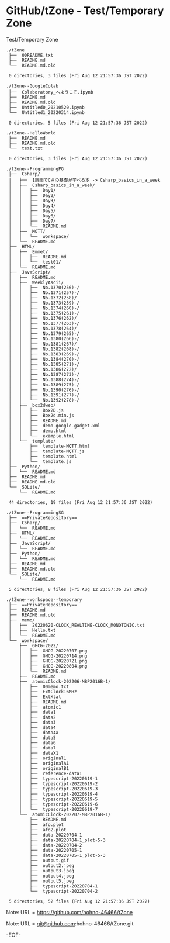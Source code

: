# GitHub/tZone - Test/Temporary Zone

Test/Temporary Zone

    ./tZone
     ├──  00README.txt
     ├──  README.md
     └──  README.md.old
     
     0 directories, 3 files (Fri Aug 12 21:57:36 JST 2022)

    ./tZone--GoogleColab
     ├──  Colaboratory_へようこそ.ipynb
     ├──  README.md
     ├──  README.md.old
     ├──  Untitled0_20210520.ipynb
     └──  Untitled1_20220314.ipynb
     
     0 directories, 5 files (Fri Aug 12 21:57:36 JST 2022)

    ./tZone--HelloWorld
     ├──  README.md
     ├──  README.md.old
     └──  test.txt
     
     0 directories, 3 files (Fri Aug 12 21:57:36 JST 2022)

    ./tZone--ProgrammingPG
     ├──  Csharp/
     │   ├──  1週間でC＃の基礎が学べる本 -> Csharp_basics_in_a_week
     │   ├──  Csharp_basics_in_a_week/
     │   │   ├──  Day1/
     │   │   ├──  Day2/
     │   │   ├──  Day3/
     │   │   ├──  Day4/
     │   │   ├──  Day5/
     │   │   ├──  Day6/
     │   │   ├──  Day7/
     │   │   └──  README.md
     │   ├──  MQTT/
     │   │   └──  workspace/
     │   └──  README.md
     ├──  HTML/
     │   ├──  Emmet/
     │   │   ├──  README.md
     │   │   └──  test01/
     │   └──  README.md
     ├──  JavaScript/
     │   ├──  README.md
     │   ├──  WeeklyAscii/
     │   │   ├──  No.1370(256)-/
     │   │   ├──  No.1371(257)-/
     │   │   ├──  No.1372(258)/
     │   │   ├──  No.1373(259)-/
     │   │   ├──  No.1374(260)-/
     │   │   ├──  No.1375(261)-/
     │   │   ├──  No.1376(262)/
     │   │   ├──  No.1377(263)-/
     │   │   ├──  No.1378(264)/
     │   │   ├──  No.1379(265)-/
     │   │   ├──  No.1380(266)-/
     │   │   ├──  No.1381(267)/
     │   │   ├──  No.1382(268)-/
     │   │   ├──  No.1383(269)-/
     │   │   ├──  No.1384(270)-/
     │   │   ├──  No.1385(271)-/
     │   │   ├──  No.1386(272)/
     │   │   ├──  No.1387(273)-/
     │   │   ├──  No.1388(274)-/
     │   │   ├──  No.1389(275)-/
     │   │   ├──  No.1390(276)-/
     │   │   ├──  No.1391(277)-/
     │   │   └──  No.1392(278)-/
     │   ├──  box2dweb/
     │   │   ├──  Box2D.js
     │   │   ├──  Box2d.min.js
     │   │   ├──  README.md
     │   │   ├──  demo-google-gadget.xml
     │   │   ├──  demo.html
     │   │   └──  example.html
     │   └──  template/
     │       ├──  template-MQTT.html
     │       ├──  template-MQTT.js
     │       ├──  template.html
     │       └──  template.js
     ├──  Python/
     │   └──  README.md
     ├──  README.md
     ├──  README.md.old
     └──  SQLite/
         └──  README.md
     
     44 directories, 19 files (Fri Aug 12 21:57:36 JST 2022)

    ./tZone--ProgrammingSG
     ├──  ==PrivateRepository==
     ├──  Csharp/
     │   └──  README.md
     ├──  HTML/
     │   └──  README.md
     ├──  JavaScript/
     │   └──  README.md
     ├──  Python/
     │   └──  README.md
     ├──  README.md
     ├──  README.md.old
     └──  SQLite/
         └──  README.md
     
     5 directories, 8 files (Fri Aug 12 21:57:36 JST 2022)

    ./tZone--workspace--temporary
     ├──  ==PrivateRepository==
     ├──  README.md
     ├──  README.md.old
     ├──  memo/
     │   ├──  20220620-CLOCK_REALTIME-CLOCK_MONOTONIC.txt
     │   ├──  Hello.txt
     │   └──  README.md
     └──  workspace/
         ├──  GHCG-2022/
         │   ├──  GHCG-20220707.png
         │   ├──  GHCG-20220714.png
         │   ├──  GHCG-20220721.png
         │   ├──  GHCG-20220804.png
         │   └──  README.md
         ├──  README.md
         ├──  atomicClock-202206-MBP2016B-1/
         │   ├──  00memo.txt
         │   ├──  ExtClock16MHz
         │   ├──  ExtXtal
         │   ├──  README.md
         │   ├──  atomic1
         │   ├──  data1
         │   ├──  data2
         │   ├──  data3
         │   ├──  data4
         │   ├──  data4a
         │   ├──  data5
         │   ├──  data6
         │   ├──  data7
         │   ├──  dataX1
         │   ├──  original1
         │   ├──  originalA1
         │   ├──  originalB1
         │   ├──  reference-data1
         │   ├──  typescript-20220619-1
         │   ├──  typescript-20220619-2
         │   ├──  typescript-20220619-3
         │   ├──  typescript-20220619-4
         │   ├──  typescript-20220619-5
         │   ├──  typescript-20220619-6
         │   └──  typescript-20220619-7
         └──  atomicClock-202207-MBP2016B-1/
             ├──  README.md
             ├──  afo.plot
             ├──  afo2.plot
             ├──  data-20220704-1
             ├──  data-20220704-1_plot-5-3
             ├──  data-20220704-2
             ├──  data-20220705-1
             ├──  data-20220705-1_plot-5-3
             ├──  output.gif
             ├──  output2.jpeg
             ├──  output3.jpeg
             ├──  output4.jpeg
             ├──  output5.jpeg
             ├──  typescript-20220704-1
             └──  typescript-20220704-2
     
     5 directories, 52 files (Fri Aug 12 21:57:36 JST 2022)


Note: URL = https://github.com/hohno-46466/tZone

Note: URL = git@github.com:hohno-46466/tZone.git

-EOF-
